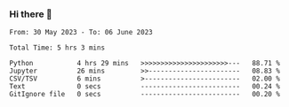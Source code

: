 ### Hi there 👋

<!--
**ututono/ututono** is a ✨ _special_ ✨ repository because its `README.md` (this file) appears on your GitHub profile.

Here are some ideas to get you started:

- 🔭 I’m currently working on ...
- 🌱 I’m currently learning ...
- 👯 I’m looking to collaborate on ...
- 🤔 I’m looking for help with ...
- 💬 Ask me about ...
- 📫 How to reach me: ...
- 😄 Pronouns: ...
- ⚡ Fun fact: ...
-->



<!--START_SECTION:waka-->

```text
From: 30 May 2023 - To: 06 June 2023

Total Time: 5 hrs 3 mins

Python           4 hrs 29 mins   >>>>>>>>>>>>>>>>>>>>>>---   88.71 %
Jupyter          26 mins         >>-----------------------   08.83 %
CSV/TSV          6 mins          >------------------------   02.00 %
Text             0 secs          -------------------------   00.24 %
GitIgnore file   0 secs          -------------------------   00.20 %
```

<!--END_SECTION:waka-->
